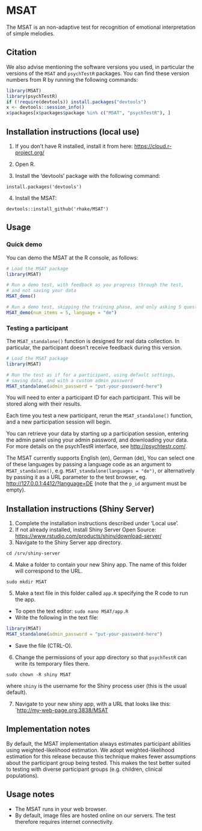 
<!-- README.md is generated from README.Rmd. Please edit that file -->

# MSAT

The MSAT is an non-adaptive test for recognition of emotional
interpretation of simple melodies.

## Citation

We also advise mentioning the software versions you used, in particular
the versions of the `MSAT` and `psychTestR` packages. You can find these
version numbers from R by running the following commands:

``` r
library(MSAT)
library(psychTestR)
if (!require(devtools)) install.packages("devtools")
x <- devtools::session_info()
x$packages[x$packages$package %in% c("MSAT", "psychTestR"), ]
```

## Installation instructions (local use)

1.  If you don’t have R installed, install it from here:
    <https://cloud.r-project.org/>

2.  Open R.

3.  Install the ‘devtools’ package with the following command:

`install.packages('devtools')`

4.  Install the MSAT:

`devtools::install_github('rhake/MSAT')`

## Usage

### Quick demo

You can demo the MSAT at the R console, as follows:

``` r
# Load the MSAT package
library(MSAT)

# Run a demo test, with feedback as you progress through the test,
# and not saving your data
MSAT_demo()

# Run a demo test, skipping the training phase, and only asking 5 questions, as well a changinge the language
MSAT_demo(num_items = 5, language = "de")
```

### Testing a participant

The `MSAT_standalone()` function is designed for real data collection.
In particular, the participant doesn’t receive feedback during this
version.

``` r
# Load the MSAT package
library(MSAT)

# Run the test as if for a participant, using default settings,
# saving data, and with a custom admin password
MSAT_standalone(admin_password = "put-your-password-here")
```

You will need to enter a participant ID for each participant. This will
be stored along with their results.

Each time you test a new participant, rerun the `MSAT_standalone()`
function, and a new participation session will begin.

You can retrieve your data by starting up a participation session,
entering the admin panel using your admin password, and downloading your
data. For more details on the psychTestR interface, see
<http://psychtestr.com/>.

The MSAT currently supports English (en), German (de), You can select
one of these languages by passing a language code as an argument to
`MSAT_standalone()`, e.g. `MSAT_standalone(languages = "de")`, or
alternatively by passing it as a URL parameter to the test browser, eg.
<http://127.0.0.1:4412/?language=DE> (note that the `p_id` argument must
be empty).

## Installation instructions (Shiny Server)

1.  Complete the installation instructions described under ‘Local use’.
2.  If not already installed, install Shiny Server Open Source:
    <https://www.rstudio.com/products/shiny/download-server/>
3.  Navigate to the Shiny Server app directory.

`cd /srv/shiny-server`

4.  Make a folder to contain your new Shiny app. The name of this folder
    will correspond to the URL.

`sudo mkdir MSAT`

5.  Make a text file in this folder called `app.R` specifying the R code
    to run the app.

<!-- end list -->

  - To open the text editor: `sudo nano MSAT/app.R`
  - Write the following in the text file:

<!-- end list -->

``` r
library(MSAT)
MSAT_standalone(admin_password = "put-your-password-here")
```

  - Save the file (CTRL-O).

<!-- end list -->

6.  Change the permissions of your app directory so that `psychTestR`
    can write its temporary files there.

`sudo chown -R shiny MSAT`

where `shiny` is the username for the Shiny process user (this is the
usual default).

7.  Navigate to your new shiny app, with a URL that looks like this:
    \`<http://my-web-page.org:3838/MSAT>

## Implementation notes

By default, the MSAT implementation always estimates participant
abilities using weighted-likelihood estimation. We adopt
weighted-likelihood estimation for this release because this technique
makes fewer assumptions about the participant group being tested. This
makes the test better suited to testing with diverse participant groups
(e.g. children, clinical populations).

## Usage notes

  - The MSAT runs in your web browser.
  - By default, image files are hosted online on our servers. The test
    therefore requires internet connectivity.
